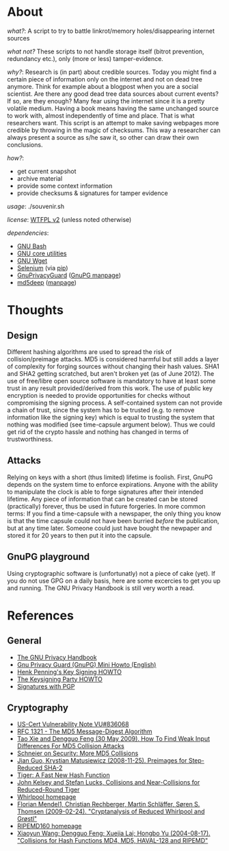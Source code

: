 About
=====

*what?*: A script to try to battle linkrot/memory holes/disappearing internet sources

*what not?* These scripts to not handle storage itself (bitrot prevention, redundancy etc.), only (more or less) tamper-evidence.

*why?*: Research is (in part) about credible sources. Today you might find a certain piece of
      information only on the internet and not on dead tree anymore. Think for example about
      a blogpost when you are a social scientist. Are there any good dead tree data sources
      about current events? If so, are they enough? Many fear using the internet since it is a
      pretty volatile medium. Having a book means having the same unchanged source to work
      with, almost independently of time and place. That is what researchers want.
      This script is an attempt to make saving webpages more credible by throwing in the magic
      of checksums. This way a researcher can always present a source as s/he saw it, so
      other can draw their own conclusions.

*how?*:

- get current snapshot
- archive material
- provide some context information
- provide checksums & signatures for tamper evidence

*usage*: ./souvenir.sh <URL>

*license*: [WTFPL v2](http://sam.zoy.org/wtfpl/) (unless noted otherwise)

*dependencies*:
- [GNU Bash](http://www.gnu.org/s/bash)
- [GNU core utilities](http://www.gnu.org/software/coreutils/)
- [GNU Wget](https://www.gnu.org/software/wget/)
- [Selenium](http://seleniumhq.org/) (via [pip](pypi.python.org/pypi/pip/))
- [GnuPrivacyGuard](http://www.gnupg.org/) ([GnuPG manpage](http://www.gnupg.org/gph/de/manual/r1023.html))
- [md5deep](http://md5deep.sourceforge.net/) ([manpage](http://md5deep.sourceforge.net/md5deep.html))


Thoughts
========

Design
------
Different hashing algorithms are used to spread the risk of collision/preimage
attacks. MD5 is considered harmful but still adds a layer of complexity for
forging sources without changing their hash values. SHA1 and SHA2 getting
scratched, but aren't broken yet (as of June 2012). The use of free/libre open
source software is mandatory to have at least some trust in any result
provided/derived from this work. The use of public key encryption is needed to
provide opportunities for checks without compromising the signing process. A
self-contained system can not provide a chain of trust, since the system has to
be trusted (e.g. to remove information like the signing key) which is equal to
trusting the system that nothing was modified (see time-capsule argument
below). Thus we could get rid of the crypto hassle and nothing has changed in
terms of trustworthiness.


Attacks
-------
Relying on keys with a short (thus limited) lifetime is foolish. First, GnuPG
depends on the system time to enforce expirations. Anyone with the ability to
manipulate the clock is able to forge signatures after their intended lifetime.
Any piece of information that can be created can be stored (practically)
forever, thus be used in future forgeries. In more common terms: If you find a
time-capsule with a newspaper, the only thing you know is that the time capsule
could not have been burried *before* the publication, but at any time later.
Someone could just have bought the newpaper and stored it for 20 years to then
put it into the capsule.

GnuPG playground
----------------
Using cryptographic software is (unfortunatly) not a piece of cake (yet). If
you do not use GPG on a daily basis, here are some excercies to get you up and
running. The GNU Privacy Handbook is still very worth a read.

References
==========

General
-------
- [The GNU Privacy Handbook](http://www.gnupg.org/gph/en/manual.html)
- [Gnu Privacy Guard (GnuPG) Mini Howto (English)](http://www.dewinter.com/gnupg_howto/english/GPGMiniHowto.html)
- [Henk Penning's Key Signing HOWTO](https://people.apache.org/~henkp/sig/pgp-key-signing.txt)
- [The Keysigning Party HOWTO](http://www.cryptnet.net/fdp/crypto/keysigning_party/en/keysigning_party.html)
- [Signatures with PGP](http://www.pgpi.org/doc/pgpintro/#p12)

Cryptography
------------
- [US-Cert Vulnerability Note VU#836068](http://www.kb.cert.org/vuls/id/836068)
- [RFC 1321 - The MD5 Message-Digest Algorithm](http://tools.ietf.org/html/rfc1321)
- [Tao Xie and Dengguo Feng (30 May 2009). How To Find Weak Input Differences For MD5 Collision Attacks](http://eprint.iacr.org/2009/223.pdf)
- [Schneier on Security: More MD5 Collisions](http://www.schneier.com/blog/archives/2005/06/more_md5_collis.html)
- [Jian Guo, Krystian Matusiewicz (2008-11-25). Preimages for Step-Reduced SHA-2](http://eprint.iacr.org/2009/477.pdf)
- [Tiger: A Fast New Hash Function](http://www.cs.technion.ac.il/~biham/Reports/Tiger/tiger/tiger.html)
- [John Kelsey and Stefan Lucks, Collisions and Near-Collisions for Reduced-Round Tiger](http://th.informatik.uni-mannheim.de/People/Lucks/papers/Tiger_FSE_v10.pdf)
- [Whirlpool homepage](http://www.larc.usp.br/~pbarreto/WhirlpoolPage.html)
- [Florian Mendel1, Christian Rechberger, Martin Schläffer, Søren S. Thomsen (2009-02-24). "Cryptanalysis of Reduced Whirlpool and Grøstl"](https://www.cosic.esat.kuleuven.be/fse2009/slides/2402_1150_Schlaeffer.pdf)
- [RIPEMD160 homepage](http://www.esat.kuleuven.ac.be/~bosselae/ripemd160.html)
- [Xiaoyun Wang; Dengguo Feng; Xuejia Lai; Hongbo Yu (2004-08-17). "Collisions for Hash Functions MD4, MD5, HAVAL-128 and RIPEMD"](http://eprint.iacr.org/2004/199.pdf)